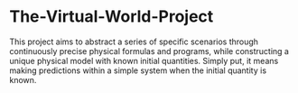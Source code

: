 # The-Virtual-World-Project
This project aims to abstract a series of specific scenarios through continuously precise physical formulas and programs, while constructing a unique physical model with known initial quantities. Simply put, it means making predictions within a simple system when the initial quantity is known.
